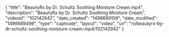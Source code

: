 {
    "title": "BeautyRx by Dr. Schultz Soothing Moisture Cream.mp4",
    "description": "BeautyRx by Dr. Schultz Soothing Moisture Cream",
    "videoid": "102142942",
    "date_created": "1498689159",
    "date_modified": "1498689499",
    "type": "captivate",
    "layout": "video",
    "url": "\/v\/beautyrx-by-dr-schultz-soothing-moisture-cream-mp4\/102142942"
}